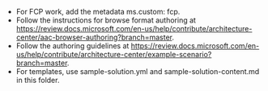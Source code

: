 - For FCP work, add the metadata ms.custom: fcp.
- Follow the instructions for browse format authoring at https://review.docs.microsoft.com/en-us/help/contribute/architecture-center/aac-browser-authoring?branch=master.
- Follow the authoring guidelines at https://review.docs.microsoft.com/en-us/help/contribute/architecture-center/example-scenario?branch=master.
- For templates, use sample-solution.yml and sample-solution-content.md in this folder.